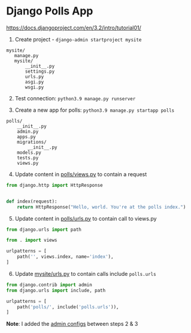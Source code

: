 # Django Polls App 

https://docs.djangoproject.com/en/3.2/intro/tutorial01/

1. Create project - `django-admin startproject mysite`
 ```buildoutcfg
mysite/
    manage.py
    mysite/
        __init__.py
        settings.py
        urls.py
        asgi.py
        wsgi.py
```

2. Test connection: `python3.9 manage.py runserver`


3. Create a new app for polls: `python3.9 manage.py startapp polls`
```buildoutcfg
polls/
    __init__.py
    admin.py
    apps.py
    migrations/
        __init__.py
    models.py
    tests.py
    views.py
```


4. Update content in [polls/views.py](mysite/polls/views.py) to contain a request
```python
from django.http import HttpResponse


def index(request):
    return HttpResponse("Hello, world. You're at the polls index.")
```

5. Update content in [polls/urls.py](mysite/polls/urls.py) to contain call to views.py 
```python
from django.urls import path

from . import views

urlpatterns = [
    path('', views.index, name='index'),
]
```

6. Update [mysite/urls.py](mysite/mysite/urls.py) to contain calls include `polls.urls`
```python
from django.contrib import admin
from django.urls import include, path

urlpatterns = [
    path('polls/', include('polls.urls')),
]
```


**Note**: I added the [admin configs](admin_interface.md) between steps 2 & 3 
